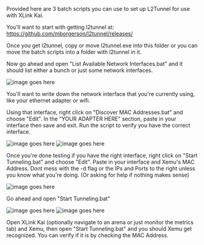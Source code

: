 Provided here are 3 batch scripts you can use to set up L2Tunnel for use with XLink Kai.

You'll want to start with getting l2tunnel at: https://github.com/mborgerson/l2tunnel/releases/

Once you get l2tunnel, copy or move l2tunnel.exe into this folder or you can move the batch scripts into a folder with l2tunnel in it.

Now go ahead and open "List Available Network Interfaces.bat" and it should list either a bunch or just some network interfaces.

![image goes here](https://raw.githubusercontent.com/poobarfoob/l2tunnel-kai-guide/main/Images/l2tunnel%20interfaces.png)

You'll want to write down the network interface that you're currently using, like your ethernet adapter or wifi.

Using that interface, right click on "Discover MAC Addresses.bat" and choose "Edit". In the "YOUR ADAPTER HERE" section, paste in your interface then save and exit. Run the script to verify you have the correct interface.

![image goes here](https://github.com/poobarfoob/l2tunnel-kai-guide/blob/main/Images/edit%20discover%20script.png?raw=true)
![image goes here](https://github.com/poobarfoob/l2tunnel-kai-guide/blob/main/Images/l2tunnel%20discover%20example.png?raw=true)

Once you're done testing if you have the right interface, right click on "Start Tunneling.bat" and choose "Edit". Paste in your interface and Xemu's MAC Address. Dont mess with the -d flag or the IPs and Ports to the right unless you know what you're doing. (Or asking for help if nothing makes sense)

![image goes here](https://github.com/poobarfoob/l2tunnel-kai-guide/blob/main/Images/edit%20tunneling%20script.png?raw=true)

Go ahead and open "Start Tunneling.bat"

![image goes here]()
![image goes here]()


Open XLink Kai (optionally navigate to an arena or just monitor the metrics tab) and Xemu, then open "Start Tunneling.bat" and you should Xemu get recognized. You can verify if it is by checking the MAC Address.
